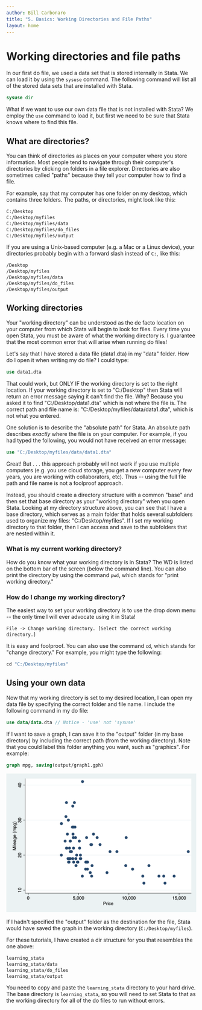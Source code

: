 ```yaml
---
author: Bill Carbonaro
title: "5. Basics: Working Directories and File Paths"
layout: home
---
```


# Working directories and file paths 

In our first do file, we used a data set that is stored internally in Stata. We can load it by using the `sysuse` command. The following command will list all of the stored data sets that are installed with Stata. 

```stata
sysuse dir 
```

What if we want to use our own data file that is not installed with Stata? We employ the `use` command to load it, but first we need to be sure that Stata knows where to find this file. 





## What are directories?

You can think of directories as places on your computer where you store information. Most people tend to navigate through their computer's directories by clicking on folders in a file explorer. Directories are also sometimes called "paths" because they tell your computer how to find a file.

For example, say that my computer has one folder on my desktop, which contains three folders. The paths, or directories, might look like this: 

```
C:/Desktop
C:/Desktop/myfiles
C:/Desktop/myfiles/data
C:/Desktop/myfiles/do_files
C:/Desktop/myfiles/output
```

If you are using a Unix-based computer (e.g. a Mac or a Linux device), your directories probably begin with a forward slash instead of `C:`, like this:

```
/Desktop
/Desktop/myfiles
/Desktop/myfiles/data
/Desktop/myfiles/do_files
/Desktop/myfiles/output
```




## Working directories

Your "working directory" can be understood as the de facto location on your computer from which Stata will begin to look for files. Every time you open Stata, you must be aware of what the working directory is. I guarantee that the most common error that will arise when running do files!

Let's say that I have stored a data file (data1.dta) in my "data" folder. How do I open it when writing my do file? I could type: 

```stata
use data1.dta  
```

That could work, but ONLY IF the working directory is set to the right location. If your working directory is set to "C:/Desktop" then Stata will return an error message saying it can't find the file. Why? Because you asked it to find "C:/Desktop/data1.dta" which is not where the file is. The correct path and file name is: "C:/Desktop/myfiles/data/data1.dta", which is not what you entered. 

One solution is to describe the "absolute path" for Stata. An absolute path describes *exactly* where the file is on your computer. For example, if you had typed the following, you would not have received an error message: 

```stata
use "C:/Desktop/myfiles/data/data1.dta"
```

Great! But . . . this approach probably will not work if you use multiple computers (e.g. you use cloud storage, you get a new computer every few years, you are working with collaborators, etc). Thus -- using the full file path and file name is not a foolproof approach. 

Instead, you should create a directory structure with a common "base" and then set that base directory as your "working directory" when you open Stata. Looking at my directory structure above, you can see that I have a base directory, which serves as a main folder that holds several subfolders used to organize my files: "C:/Desktop/myfiles". If I set my working directory to that folder, then I can access and save to the subfolders that are nested within it. 



### What is my current working directory?

How do you know what your working directory is in Stata? The WD is listed on the bottom bar of the screen (below the command line). You can also print the directory by using the command `pwd`, which stands for "print working directory."



### How do I change my working directory?

The easiest way to set your working directory is to use the drop down menu -- the only time I will ever advocate using it in Stata! 

```
File -> Change working directory. [Select the correct working directory.] 
```

It is easy and foolproof. You can also use the command `cd`, which stands for "change directory." For example, you might type the following:

```stata
cd "C:/Desktop/myfiles"
```






## Using your own data

Now that my working directory is set to my desired location, I can open my data file by specifying the correct folder and file name. I include the following command in my do file: 

```stata
use data/data.dta // Notice - 'use' not 'sysuse' 
```

If I want to save a graph, I can save it to the "output" folder (in my base directory) by including the correct path (from the working directory). Note that you could label this folder anything you want, such as "graphics". For example:

```stata
graph mpg, saving(output/graph1.gph) 
```

![Our graph.](pics/graph1.png)

If I hadn't specified the "output" folder as the destination for the file, Stata would have saved the graph in the working directory (`C:/Desktop/myfiles`). 

For these tutorials, I have created a dir structure for you that resembles the one above: 

```
learning_stata
learning_stata/data
learning_stata/do_files
learning_stata/output
```

You need to copy and paste the `learning_stata` directory to your hard drive. The base directory is `learning_stata`, so you will need to set Stata to that as the working directory for all of the do files to run without errors. 
